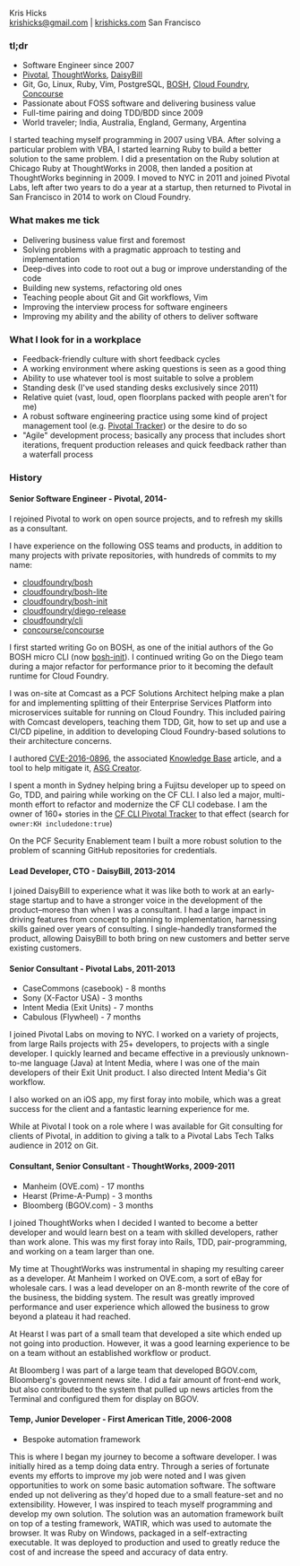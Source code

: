 Kris Hicks  
[krishicks@gmail.com](mailto:krishicks@gmail.com) | [krishicks.com](http://krishicks.com)
San Francisco

### tl;dr

* Software Engineer since 2007
* [Pivotal](https://pivotal.io), [ThoughtWorks](https://www.thoughtworks.com), [DaisyBill](http://www.daisybill.com/)
* Git, Go, Linux, Ruby, Vim, PostgreSQL, [BOSH](https://bosh.io), [Cloud Foundry](https://www.cloudfoundry.org), [Concourse](http://concourse.ci/)
* Passionate about FOSS software and delivering business value
* Full-time pairing and doing TDD/BDD since 2009
* World traveler; India, Australia, England, Germany, Argentina

I started teaching myself programming in 2007 using VBA. After solving a particular problem with VBA, I started learning Ruby to build a better solution to the same problem. I did a presentation on the Ruby solution at Chicago Ruby at ThoughtWorks in 2008, then landed a position at ThoughtWorks beginning in 2009. I moved to NYC in 2011 and joined Pivotal Labs, left after two years to do a year at a startup, then returned to Pivotal in San Francisco in 2014 to work on Cloud Foundry.

### What makes me tick

* Delivering business value first and foremost
* Solving problems with a pragmatic approach to testing and implementation
* Deep-dives into code to root out a bug or improve understanding of the code
* Building new systems, refactoring old ones
* Teaching people about Git and Git workflows, Vim
* Improving the interview process for software engineers
* Improving my ability and the ability of others to deliver software
 
### What I look for in a workplace

* Feedback-friendly culture with short feedback cycles
* A working environment where asking questions is seen as a good thing
* Ability to use whatever tool is most suitable to solve a problem
* Standing desk (I've used standing desks exclusively since 2011)
* Relative quiet (vast, loud, open floorplans packed with people aren't for me)
* A robust software engineering practice using some kind of project management tool (e.g. [Pivotal Tracker](https://www.pivotaltracker.com)) or the desire to do so
* "Agile" development process; basically any process that includes short iterations, frequent production releases and quick feedback rather than a waterfall process

### History

#### Senior Software Engineer - Pivotal, 2014-

I rejoined Pivotal to work on open source projects, and to refresh my skills as a consultant.

I have experience on the following OSS teams and products, in addition to many projects with private repositories, with hundreds of commits to my name:

* [cloudfoundry/bosh](https://github.com/cloudfoundry/bosh)
* [cloudfoundry/bosh-lite](https://github.com/cloudfoundry/bosh-lite)
* [cloudfoundry/bosh-init](https://github.com/cloudfoundry/bosh-init)
* [cloudfoundry/diego-release](https://github.com/cloudfoundry/diego-release)
* [cloudfoundry/cli](https://github.com/cloudfoundry/cli)
* [concourse/concourse](https://github.com/concourse/concourse)

I first started writing Go on BOSH, as one of the initial authors of the Go BOSH micro CLI (now [bosh-init](https://github.com/cloudfoundry/bosh-init)). I continued writing Go on the Diego team during a major refactor for performance prior to it becoming the default runtime for Cloud Foundry.

I was on-site at Comcast as a PCF Solutions Architect helping make a plan for and implementing splitting of their Enterprise Services Platform into microservices suitable for running on Cloud Foundry. This included pairing with Comcast developers, teaching them TDD, Git, how to set up and use a CI/CD pipeline, in addition to developing Cloud Foundry-based solutions to their architecture concerns.

I authored [CVE-2016-0896](https://pivotal.io/security/cve-2016-0896), the associated [Knowledge Base](https://discuss.pivotal.io/hc/en-us/articles/223312627) article, and a tool to help mitigate it, [ASG Creator](https://github.com/cloudfoundry-incubator/asg-creator).

I spent a month in Sydney helping bring a Fujitsu developer up to speed on Go, TDD, and pairing while working on the CF CLI. I also led a major, multi-month effort to refactor and modernize the CF CLI codebase. I am the owner of 160+ stories in the [CF CLI Pivotal Tracker](https://www.pivotaltracker.com/n/projects/892938) to that effect (search for `owner:KH includedone:true`)

On the PCF Security Enablement team I built a more robust solution to the problem of scanning GitHub repositories for credentials.

#### Lead Developer, CTO - DaisyBill, 2013-2014

I joined DaisyBill to experience what it was like both to work at an early-stage startup and to have a stronger voice in the development of the product–moreso than when I was a consultant. I had a large impact in driving features from concept to planning to implementation, harnessing skills gained over years of consulting. I single-handedly transformed the product, allowing DaisyBill to both bring on new customers and better serve existing customers.

#### Senior Consultant - Pivotal Labs, 2011-2013

* CaseCommons (casebook) - 8 months
* Sony (X-Factor USA) - 3 months
* Intent Media (Exit Units) - 7 months
* Cabulous (Flywheel) - 7 months

I joined Pivotal Labs on moving to NYC. I worked on a variety of projects, from large Rails projects with 25+ developers, to projects with a single developer.  I quickly learned and became effective in a previously unknown-to-me language (Java) at Intent Media, where I was one of the main developers of their Exit Unit product. I also directed Intent Media's Git workflow.

I also worked on an iOS app, my first foray into mobile, which was a great success for the client and a fantastic learning experience for me.
 
While at Pivotal I took on a role where I was available for Git consulting for clients of Pivotal, in addition to giving a talk to a Pivotal Labs Tech Talks audience in 2012 on Git.

#### Consultant, Senior Consultant - ThoughtWorks, 2009-2011

* Manheim (OVE.com) - 17 months
* Hearst (Prime-A-Pump) - 3 months
* Bloomberg (BGOV.com) - 3 months

I joined ThoughtWorks when I decided I wanted to become a better developer and would learn best on a team with skilled developers, rather than work alone.  This was my first foray into Rails, TDD, pair-programming, and working on a team larger than one.

My time at ThoughtWorks was instrumental in shaping my resulting career as a developer. At Manheim I worked on OVE.com, a sort of eBay for wholesale cars. I was a lead developer on an 8-month rewrite of the core of the business, the bidding system. The result was greatly improved performance and user experience which allowed the business to grow beyond a plateau it had reached.

At Hearst I was part of a small team that developed a site which ended up not going into production. However, it was a good learning experience to be on a team without an established workflow or product.
     
At Bloomberg I was part of a large team that developed BGOV.com, Bloomberg's government news site. I did a fair amount of front-end work, but also contributed to the system that pulled up news articles from the Terminal and configured them for display on BGOV.

#### Temp, Junior Developer - First American Title, 2006-2008

* Bespoke automation framework

This is where I began my journey to become a software developer. I was initially hired as a temp doing data entry. Through a series of fortunate events my efforts to improve my job were noted and I was given opportunities to work on some basic automation software. The software ended up not delivering as they'd hoped due to a small feature-set and no extensibility. However, I was inspired to teach myself programming and develop my own solution. The solution was an automation framework built on top of a testing framework, WATIR, which was used to automate the browser. It was Ruby on Windows, packaged in a self-extracting executable. It was deployed to production and used to greatly reduce the cost of and increase the speed and accuracy of data entry.
